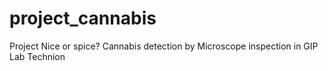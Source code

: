 # project_cannabis
Project Nice or spice? Cannabis detection by Microscope inspection in GIP Lab Technion
